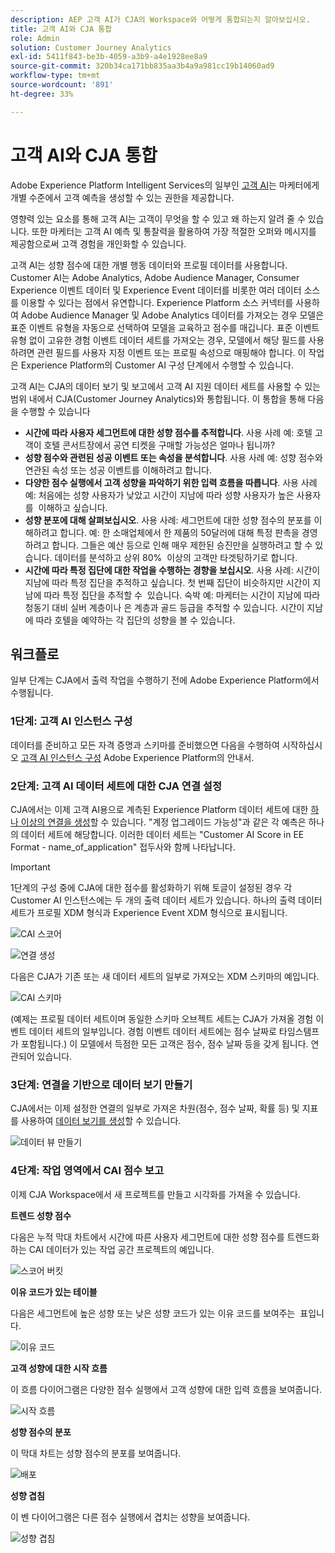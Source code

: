 ```yaml
---
description: AEP 고객 AI가 CJA의 Workspace와 어떻게 통합되는지 알아보십시오.
title: 고객 AI와 CJA 통합
role: Admin
solution: Customer Journey Analytics
exl-id: 5411f843-be3b-4059-a3b9-a4e1928ee8a9
source-git-commit: 320b34ca171bb835aa3b4a9a981cc19b14060ad9
workflow-type: tm+mt
source-wordcount: '891'
ht-degree: 33%

---
```


# 고객 AI와 CJA 통합

Adobe Experience Platform Intelligent Services의 일부인 [고객 AI](https://experienceleague.adobe.com/docs/experience-platform/intelligent-services/customer-ai/overview.html?lang=ko)는 마케터에게 개별 수준에서 고객 예측을 생성할 수 있는 권한을 제공합니다.

영향력 있는 요소를 통해 고객 AI는 고객이 무엇을 할 수 있고 왜 하는지 알려 줄 수 있습니다. 또한 마케터는 고객 AI 예측 및 통찰력을 활용하여 가장 적절한 오퍼와 메시지를 제공함으로써 고객 경험을 개인화할 수 있습니다.

고객 AI는 성향 점수에 대한 개별 행동 데이터와 프로필 데이터를 사용합니다. Customer AI는 Adobe Analytics, Adobe Audience Manager, Consumer Experience 이벤트 데이터 및 Experience Event 데이터를 비롯한 여러 데이터 소스를 이용할 수 있다는 점에서 유연합니다. Experience Platform 소스 커넥터를 사용하여 Adobe Audience Manager 및 Adobe Analytics 데이터를 가져오는 경우 모델은 표준 이벤트 유형을 자동으로 선택하여 모델을 교육하고 점수를 매깁니다. 표준 이벤트 유형 없이 고유한 경험 이벤트 데이터 세트를 가져오는 경우, 모델에서 해당 필드를 사용하려면 관련 필드를 사용자 지정 이벤트 또는 프로필 속성으로 매핑해야 합니다. 이 작업은 Experience Platform의 Customer AI 구성 단계에서 수행할 수 있습니다. &#x200B;

고객 AI는 CJA의 데이터 보기 및 보고에서 고객 AI 지원 데이터 세트를 사용할 수 있는 범위 내에서 CJA(Customer Journey Analytics)와 통합됩니다. 이 통합을 통해 다음을 수행할 수 있습니다

* **시간에 따라 사용자 세그먼트에 대한 성향 점수를 추적합니다**. 사용 사례 예: 호텔 고객이 호텔 콘서트장에서 공연 티켓을 구매할 가능성은 얼마나 됩니까?
* **성향 점수와 관련된 성공 이벤트 또는 속성을 분석합니다**. &#x200B;사용 사례 예: 성향 점수와 연관된 속성 또는 성공 이벤트를 이해하려고 합니다.
* **다양한 점수 실행에서 고객 성향을 파악하기 위한 입력 흐름을 따릅니다**. 사용 사례 예: 처음에는 성향 사용자가 낮았고 시간이 지남에 따라 성향 사용자가 높은 사용자를 &#x200B; 이해하고 싶습니다.
* **성향 분포에 대해 살펴보십시오**. 사용 사례: 세그먼트에 대한 성향 점수의 분포를 이해하려고 합니다. &#x200B;예: 한 소매업체에서 한 제품의 50달러에 대해 특정 판촉을 경영하려고 합니다. 그들은 예산 등으로 인해 매우 제한된 승진만을 실행하려고 할 수 있습니다. 데이터를 분석하고 상위 80% &#x200B; 이상의 고객만 타겟팅하기로 합니다.
* **시간에 따라 특정 집단에 대한 작업을 수행하는 경향을 보십시오**. 사용 사례: 시간이 지남에 따라 특정 집단을 추적하고 싶습니다. 첫 번째 집단이 비슷하지만 시간이 지남에 따라 특정 집단을 추적할 수 &#x200B; 있습니다. 숙박 예: 마케터는 시간이 지남에 따라 청동기 대비 실버 계층이나 은 계층과 골드 등급을 추적할 수 있습니다. 시간이 지남에 따라 호텔을 예약하는 각 집단의 성향을 볼 수 있습니다. &#x200B;

## 워크플로

일부 단계는 CJA에서 출력 작업을 수행하기 전에 Adobe Experience Platform에서 수행됩니다.

### 1단계: 고객 AI 인스턴스 구성

데이터를 준비하고 모든 자격 증명과 스키마를 준비했으면 다음을 수행하여 시작하십시오 [고객 AI 인스턴스 구성](https://experienceleague.adobe.com/docs/experience-platform/intelligent-services/customer-ai/user-guide/configure.html?lang=ko) Adobe Experience Platform의 안내서.

### 2단계: 고객 AI 데이터 세트에 대한 CJA 연결 설정

CJA에서는 이제 고객 AI용으로 계측된 Experience Platform 데이터 세트에 대한 [하나 이상의 연결을 생성](/help/connections/create-connection.md)할 수 있습니다. &quot;계정 업그레이드 가능성&quot;과 같은 각 예측은 하나의 데이터 세트에 해당합니다. 이러한 데이터 세트는 &quot;Customer AI Score in EE Format - name_of_application&quot; 접두사와 함께 나타납니다.

>[!IMPORTANT]
>
>1단계의 구성 중에 CJA에 대한 점수를 활성화하기 위해 토글이 설정된 경우 각 Customer AI 인스턴스에는 두 개의 출력 데이터 세트가 있습니다. 하나의 출력 데이터 세트가 프로필 XDM 형식과 Experience Event XDM 형식으로 표시됩니다.

![CAI 스코어](assets/cai-scores.png)

![연결 생성](assets/create-conn.png)

다음은 CJA가 기존 또는 새 데이터 세트의 일부로 가져오는 XDM 스키마의 예입니다.

![CAI 스키마](assets/cai-schema.png)

(예제는 프로필 데이터 세트이며 동일한 스키마 오브젝트 세트는 CJA가 가져올 경험 이벤트 데이터 세트의 일부입니다. 경험 이벤트 데이터 세트에는 점수 날짜로 타임스탬프가 포함됩니다.) 이 모델에서 득점한 모든 고객은 점수, 점수 날짜 등을 갖게 됩니다. 연관되어 있습니다.

### 3단계: 연결을 기반으로 데이터 보기 만들기

CJA에서는 이제 설정한 연결의 일부로 가져온 차원(점수, 점수 날짜, 확률 등) 및 지표를 사용하여 [데이터 보기를 생성](/help/data-views/create-dataview.md)할 수 있습니다.

![데이터 뷰 만들기](assets/create-dataview.png)

### 4단계: 작업 영역에서 CAI 점수 보고

이제 CJA Workspace에서 새 프로젝트를 만들고 시각화를 가져올 수 있습니다.

**트렌드 성향 점수**

다음은 누적 막대 차트에서 시간에 따른 사용자 세그먼트에 대한 성향 점수를 트렌드화하는 CAI 데이터가 있는 작업 공간 프로젝트&#x200B;의 예입니다.

![스코어 버킷](assets/workspace-scores.png)

**이유 코드가 있는 테이블**

다음은 세그먼트에 높은 성향 또는 낮은 성향 코드가 있는 이유 코드를 보여주는 &#x200B; 표입니다.

![이유 코드](assets/reason-codes.png)

**고객 성향에 대한 시작 흐름**

이 흐름 다이어그램은 다양한 점수 실행에서 고객 성향&#x200B;에 대한 입력 흐름을 보여줍니다.

![시작 흐름](assets/flow.png)

**성향 점수의 분포**

이 막대 차트는 성향 점수의 분포를 보여줍니다&#x200B;.

![배포](assets/distribution.png)

**성향 겹침**

이 벤 다이어그램은 다른 점수 실행에서 겹치는 성향을 보여줍니다.

![성향 겹침](assets/venn.png)
